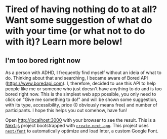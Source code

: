 # Tired of having nothing do to at all? Want some suggestion of what do with your time (or what not to do with it)? Learn more below!

## I'm too bored right now

As a person with ADHD, I frequently find myself without an ideia of what to do. 
Thinking about that and searching, I became aware of Bored API (https://www.boredapi.com).
I, therefore, decided to use this API to help people like me or someone who just doesn't have anything to do and is too bored right now.
This is the simplest web app possible, you only need to click on "Give me something to do!" and will be shown some suggestion, with its type, accessibility, price (0 obviously means free) and number of participants.
I hope this helps you out somehow, have fun!



Open [http://localhost:3000](http://localhost:3000) with your browser to see the result.
This is a [Next.js](https://nextjs.org/) project bootstrapped with [`create-next-app`](https://github.com/vercel/next.js/tree/canary/packages/create-next-app).
This project uses [`next/font`](https://nextjs.org/docs/basic-features/font-optimization) to automatically optimize and load Inter, a custom Google Font.
